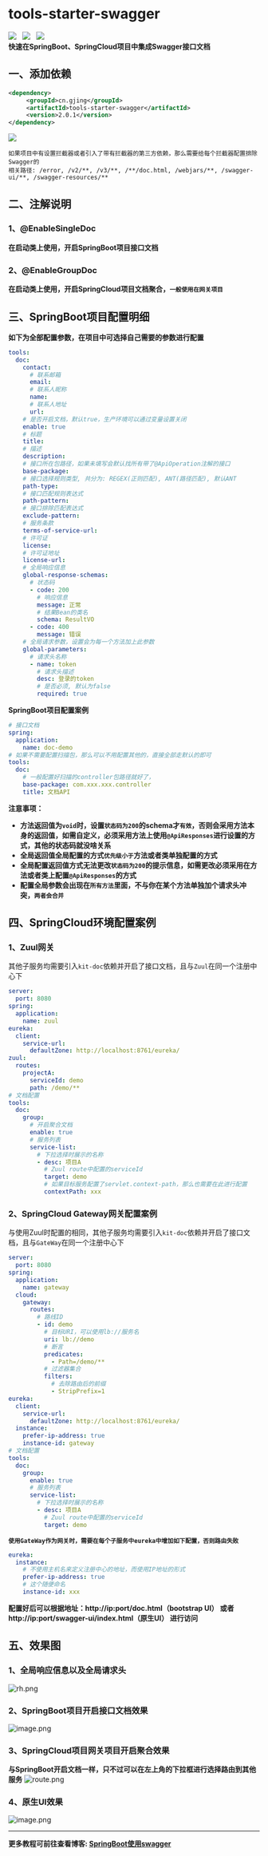 # tools-starter-swagger
![](https://img.shields.io/badge/version-2.0.1-green.svg) &nbsp; 
![](https://img.shields.io/badge/author-Gjing-green.svg) &nbsp; 
![](https://img.shields.io/badge/builder-success-green.svg)   
**快速在SpringBoot、SpringCloud项目中集成Swagger接口文档**
## 一、添加依赖
```xml
<dependency>
     <groupId>cn.gjing</groupId>
     <artifactId>tools-starter-swagger</artifactId>
     <version>2.0.1</version>
</dependency>
```

**![](https://img.shields.io/badge/warn-%E5%89%8D%E8%A8%80-yellow)**
```text
如果项目中有设置拦截器或者引入了带有拦截器的第三方依赖，那么需要给每个拦截器配置排除Swagger的     
相关路径: /error, /v2/**, /v3/**, /**/doc.html, /webjars/**, /swagger-ui/**, /swagger-resources/**
```

## 二、注解说明

### 1、@EnableSingleDoc

**在启动类上使用，开启SpringBoot项目接口文档**

### 2、@EnableGroupDoc

**在启动类上使用，开启SpringCloud项目文档聚合，``一般使用在网关项目``**

## 三、SpringBoot项目配置明细

**如下为全部配置参数，在项目中可选择自己需要的参数进行配置**

```yaml
tools:
  doc:
    contact:
      # 联系邮箱
      email:
      # 联系人昵称
      name:
      # 联系人地址
      url:
    # 是否开启文档，默认true，生产环境可以通过变量设置关闭
    enable: true
    # 标题
    title:
    # 描述
    description:
    # 接口所在包路径，如果未填写会默认找所有带了@ApiOperation注解的接口
    base-package:
    # 接口选择规则类型, 共分为: REGEX(正则匹配), ANT(路径匹配), 默认ANT
    path-type:
    # 接口匹配规则表达式
    path-pattern:
    # 接口排除匹配表达式
    exclude-pattern:
    # 服务条款
    terms-of-service-url:
    # 许可证
    license:
    # 许可证地址
    license-url:
    # 全局响应信息
    global-response-schemas:
      # 状态码
      - code: 200
        # 响应信息
        message: 正常
        # 结果Bean的类名
        schema: ResultVO
      - code: 400
        message: 错误
    # 全局请求参数，设置会为每一个方法加上此参数
    global-parameters:
      # 请求头名称
      - name: token
        # 请求头描述
        desc: 登录的token
        # 是否必须, 默认为false
        required: true
```

**SpringBoot项目配置案例**

```yaml
# 接口文档
spring:
  application:
    name: doc-demo
# 如果不需要配置扫描包，那么可以不用配置其他的，直接全部走默认的即可
tools:
  doc:
    # 一般配置好扫描的controller包路径就好了，
    base-package: com.xxx.xxx.controller
    title: 文档API
```

**注意事项：**

* **方法返回值为``void``时，设置``状态码为200``的schema才``有效``，否则会采用方法本身的返回值，如需自定义，必须采用方法上使用``@ApiResponses``进行设置的方式，其他的状态码就没啥关系**
* **全局返回值全局配置的方式``优先级小于``方法或者类单独配置的方式**
* **全局配置返回值方式无法更改``状态码为200``的提示信息，如需更改必须采用在方法或者类上配置``@ApiResponses``的方式**
* **配置全局参数会出现在``所有方法``里面，不与你在某个方法单独加个请求头冲突，``两者会合并``**

## 四、SpringCloud环境配置案例

### 1、Zuul网关

其他子服务均需要引入``kit-doc``依赖并开启了接口文档，且与``Zuul``在同一个注册中心下

```yaml
server:
  port: 8080
spring:
  application:
    name: zuul
eureka:
  client:
    service-url:
      defaultZone: http://localhost:8761/eureka/
zuul:
  routes:
    projectA:
      serviceId: demo
      path: /demo/**
# 文档配置
tools:
  doc:
    group:
      # 开启聚合文档
      enable: true
      # 服务列表
      service-list:
        # 下拉选择时展示的名称
        - desc: 项目A
          # Zuul route中配置的serviceId
          target: demo
          # 如果目标服务配置了servlet.context-path，那么也需要在此进行配置
          contextPath: xxx
```

### 2、SpringCloud Gateway网关配置案例
与使用Zuul时配置的相同，其他子服务均需要引入``kit-doc``依赖并开启了接口文档，且与``GateWay``在同一个注册中心下
```yaml
server:
  port: 8080
spring:
  application:
    name: gateway
  cloud:
    gateway:
      routes:
        # 路线ID
        - id: demo
          # 目标URI，可以使用lb://服务名
          uri: lb://demo
          # 断言
          predicates:
            - Path=/demo/**
          # 过滤器集合
          filters:
            # 去除路由后的前缀
            - StripPrefix=1
eureka:
  client:
    service-url:
      defaultZone: http://localhost:8761/eureka/
  instance:
    prefer-ip-address: true
    instance-id: gateway
# 文档配置
tools:
  doc:
    group:
      enable: true
      # 服务列表
      service-list:
        # 下拉选择时展示的名称
        - desc: 项目A
          # Zuul route中配置的serviceId
          target: demo
```
**``使用GateWay作为网关时，需要在每个子服务中eureka中增加如下配置，否则路由失败``**
```yaml
eureka:
  instance:
    # 不使用主机名来定义注册中心的地址，而使用IP地址的形式
    prefer-ip-address: true
    # 这个随便命名
    instance-id: xxx
```
**配置好后可以根据地址：http://ip:port/doc.html（bootstrap UI） 或者 http://ip:port/swagger-ui/index.html（原生UI） 进行访问**
## 五、效果图

### 1、全局响应信息以及全局请求头

![rh.png](https://upload-images.jianshu.io/upload_images/17866147-d3f7c4ce2fc5a95d.png?imageMogr2/auto-orient/strip%7CimageView2/2/w/1240)
### 2、SpringBoot项目开启接口文档效果
![image.png](https://upload-images.jianshu.io/upload_images/17866147-1982e7ac047a4931.png?imageMogr2/auto-orient/strip%7CimageView2/2/w/1240)


### 3、SpringCloud项目网关项目开启聚合效果
**与SpringBoot开启文档一样，只不过可以在左上角的下拉框进行选择路由到其他服务**
![route.png](https://upload-images.jianshu.io/upload_images/17866147-7f9cb4c0105884d6.png?imageMogr2/auto-orient/strip%7CimageView2/2/w/1240)
### 4、原生UI效果
![image.png](https://upload-images.jianshu.io/upload_images/17866147-712ea9e60fbdd3d6.png?imageMogr2/auto-orient/strip%7CimageView2/2/w/1240)

---
**更多教程可前往查看博客: [SpringBoot使用swagger](https://yq.aliyun.com/articles/703133?spm=a2c4e.11155435.0.0.68153312Yeo5xN)**